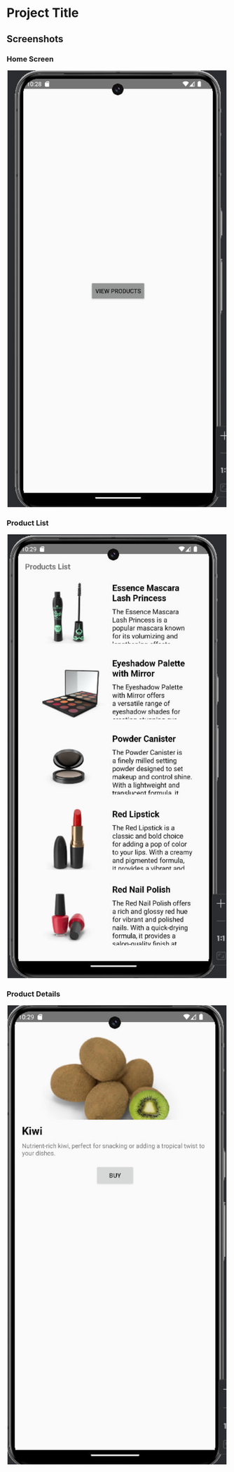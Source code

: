 # Project Title

## Screenshots

### Home Screen
<p align="center">
  <img src="images/screen%201.jpg" alt="Home Screen" width="500"/>
</p>

### Product List
<p align="center">
  <img src="images/screen%202.jpg" alt="Product List" width="500"/>
</p>

### Product Details
<p align="center">
  <img src="images/screen%203.jpg" alt="Product Details" width="500"/>
</p>
